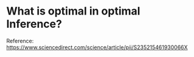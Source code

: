 # What is optimal in optimal Inference?


























Reference: 
https://www.sciencedirect.com/science/article/pii/S235215461930066X